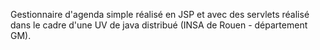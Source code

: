 Gestionnaire d'agenda simple réalisé en JSP et avec des servlets réalisé dans le cadre d'une UV de java distribué (INSA de Rouen - département GM).